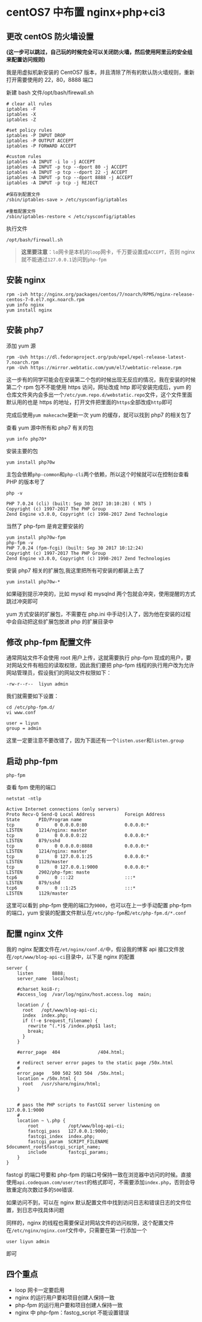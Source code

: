 # centOS7 中布置 nginx+php+ci3

## 更改 centOS 防火墙设置

**(这一步可以跳过，自己玩的时候完全可以关闭防火墙，然后使用阿里云的安全组来配置访问规则)**

我是用虚拟机新安装的 CentOS7 版本，并且清除了所有的默认防火墙规则，重新打开需要使用的 22，80，8888 端口

新建 bash 文件/opt/bash/firewall.sh

```
# clear all rules
iptables -F
iptables -X
iptables -Z

#set policy rules
iptables -P INPUT DROP
iptables -P OUTPUT ACCEPT
iptables -P FORWARD ACCEPT

#custom rules
iptables -A INPUT -i lo -j ACCEPT
iptables -A INPUT -p tcp --dport 80 -j ACCEPT
iptables -A INPUT -p tcp --dport 22 -j ACCEPT
iptables -A INPUT -p tcp --dport 8888 -j ACCEPT
iptables -A INPUT -p tcp -j REJECT

#保存到配置文件
/sbin/iptables-save > /etc/sysconfig/iptables

#重载配置文件
/sbin/iptables-restore < /etc/sysconfig/iptables
```

执行文件

```
/opt/bash/firewall.sh
```

> **这里要注意**：`lo`网卡是本机的`loop`网卡，千万要设置成`ACCEPT`，否则 nginx 就不能通过`127.0.0.1`访问到`php-fpm`

## 安装 nginx

```
rpm -ivh http://nginx.org/packages/centos/7/noarch/RPMS/nginx-release-centos-7-0.el7.ngx.noarch.rpm
yum info nginx
yum install nginx
```

## 安装 php7

添加 yum 源

```
rpm -Uvh https://dl.fedoraproject.org/pub/epel/epel-release-latest-7.noarch.rpm
rpm -Uvh https://mirror.webtatic.com/yum/el7/webtatic-release.rpm
```

这一步有的同学可能会在安装第二个包的时候出现无反应的情况，我在安装的时候第二个 rpm 包不不能使用 https 访问，网址改成 http 即可安装完成后，yum 的仓库文件夹内会多出一个`/etc/yum.repo.d/webstatic.repo`文件，这个文件里面默认用的也是 https 的地址，打开文件把里面的`https`全部改成`http`即可

完成后使用`yum makecache`更新一次 yum 的缓存，就可以找到 php7 的相关包了

查看 yum 源中所有和 php7 有关的包

```
yum info php70*
```

安装主要的包

```
yum install php70w
```

主包会依赖`php-common`和`php-cli`两个依赖，所以这个时候就可以在控制台查看 PHP 的版本号了

```
php -v

PHP 7.0.24 (cli) (built: Sep 30 2017 10:10:28) ( NTS )
Copyright (c) 1997-2017 The PHP Group
Zend Engine v3.0.0, Copyright (c) 1998-2017 Zend Technologie
```

当然了 php-fpm 是肯定要安装的

```
yum install php70w-fpm
php-fpm -v
PHP 7.0.24 (fpm-fcgi) (built: Sep 30 2017 10:12:24)
Copyright (c) 1997-2017 The PHP Group
Zend Engine v3.0.0, Copyright (c) 1998-2017 Zend Technologies
```

安装 php7 相关的扩展包,我这里把所有可安装的都装上去了

```
yum install php70w-*
```

如果碰到提示冲突的，比如 mysql 和 mysqlnd 两个包就会冲突，使用提醒的方式跳过冲突即可

yum 方式安装的扩展包，不需要在 php.ini 中手动引入了，因为他在安装的过程中会自动把这些扩展包放进 php 的扩展目录中

## 修改 php-fpm 配置文件

通常网站文件不会使用 root 用户上传，这就需要执行 php-fpm 现成的用户，要对网站文件有相应的读取权限，因此我们要把 php-fpm 线程的执行用户改为允许网站管理员，假设我们的网站文件权限如下：

```
-rw-r--r--  liyun admin
```

我们就需要如下设置：

```
cd /etc/php-fpm.d/
vi www.conf

user = liyun
group = admin
```

这里一定要注意不要改错了，因为下面还有一个`listen.user`和`listen.group`

## 启动 php-fpm

```
php-fpm
```

查看 fpm 使用的端口

```
netstat -ntlp

Active Internet connections (only servers)
Proto Recv-Q Send-Q Local Address           Foreign Address         State       PID/Program name
tcp        0      0 0.0.0.0:80              0.0.0.0:*               LISTEN      1214/nginx: master  
tcp        0      0 0.0.0.0:22              0.0.0.0:*               LISTEN      879/sshd
tcp        0      0 0.0.0.0:8888            0.0.0.0:*               LISTEN      1214/nginx: master  
tcp        0      0 127.0.0.1:25            0.0.0.0:*               LISTEN      1129/master
tcp        0      0 127.0.0.1:9000          0.0.0.0:*               LISTEN      2902/php-fpm: maste
tcp6       0      0 :::22                   :::*                    LISTEN      879/sshd
tcp6       0      0 ::1:25                  :::*                    LISTEN      1129/master  
```

这里可以看到 php-fpm 使用的端口为`9000`，也可以在上一步手动配置 php-fpm 的端口，yum 安装的配置文件默认在`/etc/php-fpm`和`/etc/php-fpm.d/*.conf`

## 配置 nginx 文件

我的 nginx 配置文件在`/et/nginx/conf.d/`中，假设我的博客 api 接口文件放在`/opt/www/blog-api-ci`目录中，以下是 nginx 的配置

```
server {
    listen       8888;
    server_name  localhost;

    #charset koi8-r;
    #access_log  /var/log/nginx/host.access.log  main;

    location / {
      root   /opt/www/blog-api-ci;
      index  index.php;
      if (!-e $request_filename) {
        rewrite ^(.*)$ /index.php$1 last;
        break;
      }
    }

    #error_page  404              /404.html;

    # redirect server error pages to the static page /50x.html
    #
    error_page   500 502 503 504  /50x.html;
    location = /50x.html {
      root   /usr/share/nginx/html;
    }


    # pass the PHP scripts to FastCGI server listening on 127.0.0.1:9000
    #
    location ~ \.php {
        root           /opt/www/blog-api-ci;
        fastcgi_pass   127.0.0.1:9000;
        fastcgi_index  index.php;
        fastcgi_param  SCRIPT_FILENAME  $document_root$fastcgi_script_name;
        include        fastcgi_params;
    }
}
```

fastcgi 的端口号要和 php-fpm 的端口号保持一致在浏览器中访问的时候。直接使用`api.codequan.com/user/test`的格式即可，不需要添加`index.php`，否则会导致重定向次数过多的`500`错误.

如果访问不到，可以在 nginx 默认配置文件中找到访问日志和错误日志的文件位置，到日志中找具体问题

同样的，nginx 的线程也需要保证对网站文件的访问权限，这个配置文件在`/etc/nginx/nginx.conf`文件中，只需要在第一行添加一个

```
user liyun admin
```

即可

## 四个重点

* loop 网卡一定要启用
* nginx 的运行用户要和项目创建人保持一致
* php-fpm 的运行用户要和项目创建人保持一致
* nginx 中 php-fpm：fastcg_script 不能设置错误
